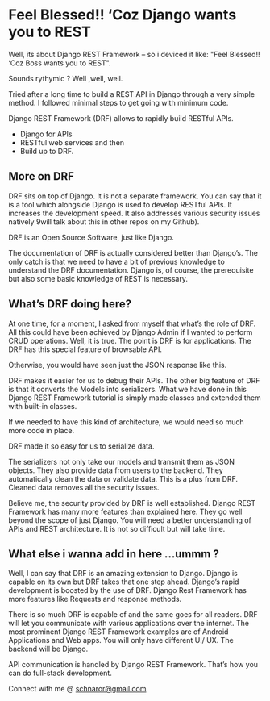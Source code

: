 


# Feel Blessed!! ‘Coz Django wants you to REST

Well, its about Django REST Framework  – so i deviced it like: "Feel Blessed!! ‘Coz Boss wants you to REST".

Sounds rythymic ? Well ,well, well.

Tried after a long time to build a REST API in Django through a very simple method. I followed minimal steps to get going with minimum code.

Django REST Framework (DRF) allows to rapidly build RESTful APIs.

- Django for APIs
- RESTful web services and then
- Build up to DRF.


## More on DRF

DRF sits on top of Django. It is not a separate framework. You can say that it is a tool which alongside Django is used to develop RESTful APIs. It increases the development speed. It also addresses various security issues natively 9will talk about this in other repos on my Github).

DRF is an Open Source Software, just like Django.

The documentation of DRF is actually considered better than Django’s. The only catch is that we need to have a bit of previous knowledge to understand the DRF documentation. Django is, of course, the prerequisite but also some basic knowledge of REST is necessary.

## What’s DRF doing here?


At one time, for a moment, I asked from myself that what’s the role of DRF. All this could have been achieved by Django Admin if I wanted to perform CRUD operations. Well, it is true. The point is DRF is for applications. The DRF has this special feature of browsable API.

Otherwise, you would have seen just the JSON response like this.

DRF makes it easier for us to debug their APIs. The other big feature of DRF is that it converts the Models into serializers. What we have done in this Django REST Framework tutorial is simply made classes and extended them with built-in classes.

If we needed to have this kind of architecture, we would need so much more code in place.

DRF made it so easy for us to serialize data.

The serializers not only take our models and transmit them as JSON objects. They also provide data from users to the backend. They automatically clean the data or validate data. This is a plus from DRF. Cleaned data removes all the security issues.

Believe me, the security provided by DRF is well established. Django REST Framework has many more features than explained here. They go well beyond the scope of just Django. You will need a better understanding of APIs and REST architecture. It is not so difficult but will take time.

## What else i wanna add in here ...ummm ?


Well, I can say that DRF is an amazing extension to Django. Django is capable on its own but DRF takes that one step ahead. Django’s rapid development is boosted by the use of DRF. Django Rest Framework has more features like Requests and response methods.

There is so much DRF is capable of and the same goes for all readers. DRF will let you communicate with various applications over the internet. The most prominent Django REST Framework examples are of Android Applications and Web apps. You will only have different UI/ UX. The backend will be Django.

API communication is handled by Django REST Framework. That’s how you can do full-stack development.

Connect with me @ schnaror@gmail.com

